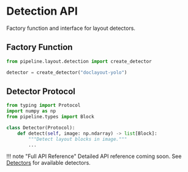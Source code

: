 # Detection API

Factory function and interface for layout detectors.

## Factory Function

```python
from pipeline.layout.detection import create_detector

detector = create_detector("doclayout-yolo")
```

## Detector Protocol

```python
from typing import Protocol
import numpy as np
from pipeline.types import Block

class Detector(Protocol):
    def detect(self, image: np.ndarray) -> list[Block]:
        """Detect layout blocks in image."""
        ...
```

!!! note "Full API Reference"
    Detailed API reference coming soon. See [Detectors](../architecture/detectors.md) for available detectors.

